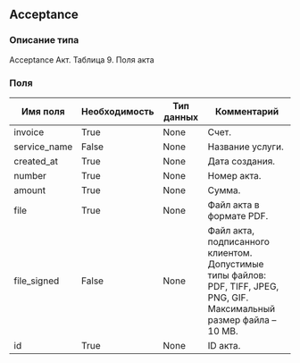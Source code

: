 
## Acceptance

### Описание типа
Acceptance
Акт.
Таблица 9. Поля акта


### Поля

| Имя поля | Необходимость | Тип данных | Комментарий |
|---|---|---|---|
|invoice|True|None|Счет.<br/>|
|service_name|False|None|Название услуги.<br/>|
|created_at|True|None|Дата создания.<br/>|
|number|True|None|Номер акта.<br/>|
|amount|True|None|Сумма.<br/>|
|file|True|None|Файл акта в формате PDF.<br/>|
|file_signed|False|None|Файл акта, подписанного клиентом.<br/>Допустимые типы файлов: PDF, TIFF, JPEG, PNG, GIF.<br/>Максимальный размер файла – 10 MB.<br/>|
|id|True|None|ID акта.<br/>|
